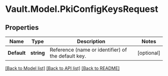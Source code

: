 # Vault.Model.PkiConfigKeysRequest

## Properties

Name | Type | Description | Notes
------------ | ------------- | ------------- | -------------
**Default** | **string** | Reference (name or identifier) of the default key. | [optional] 

[[Back to Model list]](../README.md#documentation-for-models) [[Back to API list]](../README.md#documentation-for-api-endpoints) [[Back to README]](../README.md)


